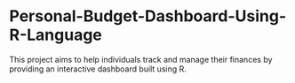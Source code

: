 # Personal-Budget-Dashboard-Using-R-Language
This project aims to help individuals track and manage their finances by providing an interactive dashboard built using R. 

